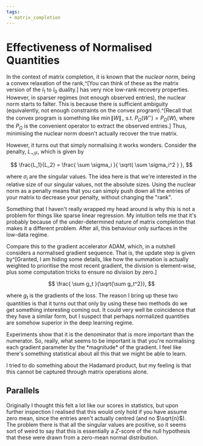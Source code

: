 ```yaml
---
tags:
 - matrix_completion
---
```


# Effectiveness of Normalised Quantities

In the context of matrix completion, it is known that the *nuclear norm*, being a convex relaxation of the rank,^[You can think of these as the matrix version of the $l_1$ to $l_0$ duality.] has very nice low-rank recovery properties. However, in sparser regimes (not enough observed entries), the nuclear norm starts to falter. This is because there is sufficient ambiguity (equivalently, not enough constraints on the convex program).^[Recall that the convex program is something like $\min \|W\|_{\star} \text{ s.t. } P_{\Omega}(W^\star) = P_{\Omega}(W)$, where the $P_{\Omega}$ is the convenient operator to extract the observed entries.]
Thus, minimising the nuclear norm doesn't actually recover the true matrix.

However, it turns out that simply normalising it works wonders. Consider the penalty, $L_{\star/F}$, which is given by

$$
\frac{L_1}{L_2} = \frac{ \sum \sigma_i }{ \sqrt{ \sum \sigma_i^2 } },
$$

where $\sigma_i$ are the singular values. The idea here is that we're interested in the relative size of our singular values, not the absolute sizes. Using the nuclear norm as a penalty means that you can simply push down all the entries of your matrix to decrease your penalty, without changing the "rank".

<Note>Something that I haven't really wrapped my head around is why this is not a problem for things like sparse linear regression. My intuition tells me that it's probably because of the under-determined nature of matrix completion that makes it a different problem. After all, this behaviour only surfaces in the low-data regime.</Note>

Compare this to the gradient accelerator ADAM, which, in a nutshell considers a normalised gradient sequence. That is, the update step is given by^[Granted, I am hiding some details, like how the summation is actually weighted to prioritise the most recent gradient, the division is element-wise, plus some computation tricks to ensure no division by zero.]

$$
\frac{ \sum g_t }{\sqrt{\sum g_t^2}},
$$

where $g_t$ is the gradients of the loss. The reason I bring up these two quantities is that it turns out that only by using these two methods do we get something interesting coming out. It could very well be coincidence that they have a similar form, but I suspect that perhaps normalized quantities are somehow superior in the deep learning regime.

<Note>
Experiments show that it is the denominator that is more important than the numerator. So, really, what seems to be important is that you're normalising each gradient parameter by the *magnitude* of the gradient. I feel like there's something statistical about all this that we might be able to learn.

I tried to do something about the Hadamard product, but my feeling is that this cannot be captured through matrix operations alone.
</Note>

## Parallels

Originally I thought this felt a lot like our scores in statistics, but upon further inspection I realised that this would only hold if you have assume zero mean, since the entries aren't actually centred (and no $\sqrt{n}$). The problem there is that all the singular values are positive, so it seems sort of weird to say that this is essentially a $Z$-score of the null hypothesis that these were drawn from a zero-mean normal distribution.
